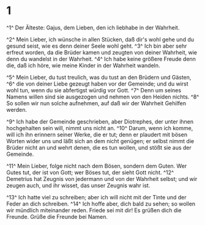 # 1 
^1^ Der Älteste: Gajus, dem Lieben, den ich liebhabe in der Wahrheit. 

^2^ Mein Lieber, ich wünsche in allen Stücken, daß dir's wohl gehe und du gesund seist, wie es denn deiner Seele wohl geht. ^3^ Ich bin aber sehr erfreut worden, da die Brüder kamen und zeugten von deiner Wahrheit, wie denn du wandelst in der Wahrheit. ^4^ Ich habe keine größere Freude denn die, daß ich höre, wie meine Kinder in der Wahrheit wandeln. 

^5^ Mein Lieber, du tust treulich, was du tust an den Brüdern und Gästen, ^6^ die von deiner Liebe gezeugt haben vor der Gemeinde; und du wirst wohl tun, wenn du sie abfertigst würdig vor Gott. ^7^ Denn um seines Namens willen sind sie ausgezogen und nehmen von den Heiden nichts. ^8^ So sollen wir nun solche aufnehmen, auf daß wir der Wahrheit Gehilfen werden. 

^9^ Ich habe der Gemeinde geschrieben, aber Diotrephes, der unter ihnen hochgehalten sein will, nimmt uns nicht an. ^10^ Darum, wenn ich komme, will ich ihn erinnern seiner Werke, die er tut; denn er plaudert mit bösen Worten wider uns und läßt sich an dem nicht genügen; er selbst nimmt die Brüder nicht an und wehrt denen, die es tun wollen, und stößt sie aus der Gemeinde. 

^11^ Mein Lieber, folge nicht nach dem Bösen, sondern dem Guten. Wer Gutes tut, der ist von Gott; wer Böses tut, der sieht Gott nicht. ^12^ Demetrius hat Zeugnis von jedermann und von der Wahrheit selbst; und wir zeugen auch, und ihr wisset, das unser Zeugnis wahr ist. 

^13^ Ich hatte viel zu schreiben; aber ich will nicht mit der Tinte und der Feder an dich schreiben. ^14^ Ich hoffe aber, dich bald zu sehen; so wollen wir mündlich miteinander reden. Friede sei mit dir! Es grüßen dich die Freunde. Grüße die Freunde bei Namen. 